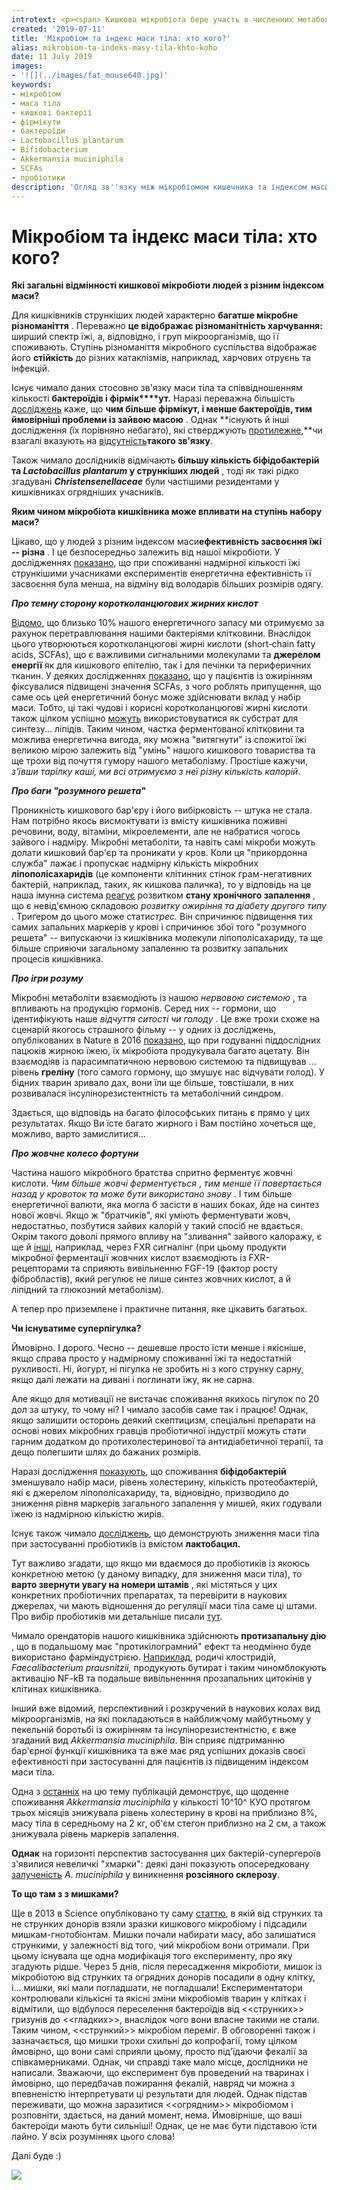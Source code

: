 ```yaml
---
introtext: <p><span> Кишкова мікробіота бере участь в численних метаболічних процесах, у тому числі й у тих, що пов’язані з набором чи зниженням маси тіла. Цікавенні експерименти по трансплантації мікробіоти в піддослідних тварин відверто говорять про справді значущу роль наших кишкових мікроорганізмів у цьому питанні. Наприклад, коли мишкам підсаджували мікроби від огрядніших людей, гризуни починали повнішати. На сьогодні також вже чимало відомо про відмінності мікробіоти людей з різним індексом маси тіла. Які можливості дають нам ці знання і на що можна розраховувати із їх допомогою?</span></p>
created: '2019-07-11'
title: 'Мікробіом та індекс маси тіла: хто кого?'
alias: mikrobiom-ta-indeks-masy-tila-khto-koho
date: 11 July 2019
images:
- '![](../images/fat_mouse640.jpg)'
keywords:
- мікробіом
- маса тіла
- кишкові бактерії
- фірмікути
- бактероїди
- Lactobacillus plantarum
- Bifidobacterium
- Akkermansia muciniphila
- SCFAs
- пробіотики
description: 'Огляд зв''язку між мікробіомом кишечника та індексом маси тіла: роль різноманіття, фірмікутів проти бактероїдів, вплив SCFA, пробіотиків та потенційних мікробних терапій на втративу чи набір маси.'
---
```


# Мікробіом та індекс маси тіла: хто кого?

**Які загальні відмінності кишкової мікробіоти людей з різним індексом маси?**

Для кишківників стрункіших людей характерно **багатше мікробне різноманіття** . Переважно **це відображає різноманітність харчування:** ширший спектр їжі, а, відповідно, і груп мікроорганізмів, що її споживають. Ступінь різноманіття мікробного суспільства відображає його **стійкість** до різних катаклізмів, наприклад, харчових отруєнь та інфекцій.

Існує чимало даних стосовно зв'язку маси тіла та співвідношенням кількості **бактероїдів і фірмік****ут.** Наразі переважна більшість [досліджень](https://nyaspubs.onlinelibrary.wiley.com/doi/full/10.1111/nyas.14107#nyas14107-bib-0044) каже, що **чим більше фірмікут, і менше бактероїдів, тим ймовірніші проблеми із зайвою масою** . Однак **існують й інші дослідження (їх порівняно небагато), які стверджують [протилежне](https://www.ncbi.nlm.nih.gov/pubmed/22191449?dopt=Abstract),**чи взагалі вказують на [відсутність](https://www.ncbi.nlm.nih.gov/pubmed/18779823?dopt=Abstract)**такого зв'язку**.

Також чимало дослідників відмічають **більшу кількість біфідобактерій та *Lactobacillus plantarum* у стрункіших людей** , тоді як такі рідко згадувані ***Christensenellaceae*** були частішими резидентами у кишківниках огрядніших учасників.

**Яким чином мікробіота кишківника може впливати на ступінь набору маси?**

Цікаво, що у людей з різним індексом маси**ефективність засвоєння їжі -- різна** . І це безпосередньо залежить від нашої мікробіоти. У дослідженнях [показано](https://www.ncbi.nlm.nih.gov/pubmed/21543530?dopt=Abstract), що при споживанні надмірної кількості їжі стрункішими учасниками експериментів енергетична ефективність її засвоєння була менша, на відміну від володарів більших розмірів одягу.

***Про темну сторону коротколанцюгових жирних кислот***

[Відомо](https://www.ncbi.nlm.nih.gov/pmc/articles/PMC4862197/), що близько 10% нашого енергетичного запасу ми отримуємо за рахунок перетравлювання нашими бактеріями клітковини. Внаслідок цього утворюються коротколанцюгові жирні кислоти (short‐chain fatty acids, SCFAs), що є важливими сигнальними молекулами та **джерелом енергії** як для кишкового епітелію, так і для печінки та периферичних тканин. У деяких дослідженнях [показано](https://www.ncbi.nlm.nih.gov/pubmed/17183312?dopt=Abstract), що у пацієнтів із ожирінням фіксувалися підвищені значення SCFAs, з чого роблять припущення, що саме ось цей енергетичний бонус може здійснювати вклад у набір маси. Тобто, ці такі чудові і корисні коротколанцюгові жирні кислоти також цілком успішно [можуть](https://www.ncbi.nlm.nih.gov/pmc/articles/PMC524219/) використовуватися як субстрат для синтезу... ліпідів. Таким чином, частка ферментованої клітковини та можлива енергетична вигода, яку можна "витягнути" із спожитої їжі великою мірою залежить від "умінь" нашого кишкового товариства та ще трохи від почуття гумору нашого метаболізму. Простіше кажучи, *з'ївши тарілку каші, ми всі отримуємо з неї різну кількість калорій*.

***Про баги "розумного решета"***

Проникність кишкового бар'єру і його вибірковість -- штука не стала. Нам потрібно якось висмоктувати із вмісту кишківника поживні речовини, воду, вітаміни, мікроелементи, але не набратися чогось зайвого і надміру. Мікробні метаболіти, та навіть самі мікроби можуть долати кишковий бар'єр та проникати у кров. Коли ця "прикордонна служба" лажає і пропускає надмірну кількість мікробних **ліпополісахаридів** (це компоненти клітинних стінок грам-негативних бактерій, наприклад, таких, як кишкова паличка), то у відповідь на це наша імунна система [реагує](https://www.ncbi.nlm.nih.gov/pubmed/23797689?dopt=Abstract) розвитком **стану хронічного запалення** , що є невід'ємною складовою *розвитку ожиріння та діабету другого типу* . Тригером до цього може стати*стрес.* Він спричинює підвищення тих самих запальних маркерів у крові і спричинює збої того "розумного решета" -- випускаючи із кишківника молекули ліпополісахариду, та ще більше сприяючи загальному запаленню та розвитку запальних процесів кишківника.

***Про ігри розуму***

Мікробні метаболіти взаємодіють із нашою *нервовою системою* , та впливають на продукцію гормонів. Серед них -- гормони, що ідентифікують наше *відчуття ситості чи голоду* . Це вже трохи схоже на сценарій якогось страшного фільму -- у одних із досліджень, опублікованих в Nature в 2016 [показано](https://www.ncbi.nlm.nih.gov/pmc/articles/PMC4922538/), що при годуванні піддослідних пацюків жирною їжею, їх мікробіота продукувала багато ацетату. Він взаємодіяв із парасимпатичною нервовою системою та підвищував ... рівень **греліну** (того самого гормону, що змушує нас відчувати голод). У бідних тварин зривало дах, вони їли ще більше, товстішали, в них розвивалася інсулінорезистентність та метаболічний синдром.

Здається, що відповідь на багато філософських питань є прямо у цих результатах. Якщо Ви їсте багато жирного і Вам постійно хочеться ще, можливо, варто замислитися...

***Про жовчне колесо фортуни***

Частина нашого мікробного братства спритно ферментує жовчні кислоти. *Чим більше жовчі ферментується* , *тим менше її повертається назад у кровоток та може бути використано знову* . І тим більше енергетичної валюти, яка могла б засісти в наших боках, йде на синтез нової жовчі. Якщо ж "братчиків", які уміють ферментувати жовч, недостатньо, позбутися зайвих калорій у такий спосіб не вдається. Окрім такого доволі прямого впливу на "зливання" зайвого калоражу, є ще й [інші](https://nyaspubs.onlinelibrary.wiley.com/doi/full/10.1111/nyas.14107), наприклад, через FXR сигналінг (при цьому продукти мікробної ферментації жовчних кислот взаємодіють із FXR-рецепторами та сприяють вивільненню FGF-19 (фактор росту фібробластів), який регулює не лише синтез жовчних кислот, а й ліпідний та глюкозний метаболізм).

А тепер про приземлене і практичне питання, яке цікавить багатьох.

**Чи існуватиме суперпігулка?**

Ймовірно. І дорого. Чесно -- дешевше просто їсти менше і якісніше, якщо справа просто у надмірному споживанні їжі та недостатній рухливості. Ні, йогурт, ні пігулка не зробить ні з кого струнку сарну, якщо далі лежати на дивані і поглинати їжу, як не сарна.

Але якщо для мотивації не вистачає споживання якихось пігулок по 20 дол за штуку, то чому ні? І чимало засобів саме так і працює! Однак, якщо залишити осторонь деякий скептицизм, спеціальні препарати на основі нових мікробних гравців пробіотичної індустрії можуть стати гарним додатком до протихолестеринової та антидіабетичної терапії, та дещо полегшити шлях до бажаних розмірів.

Наразі дослідження [показують](https://www.ncbi.nlm.nih.gov/pubmed/26161548?dopt=Abstract), що споживання **біфідобактерій** зменшувало набір маси, рівень холестерину, кількість протеобактерій, які є джерелом ліпополісахариду, та, відновідно, призводило до зниження рівня маркерів загального запалення у мишей, яких годували їжею із надмірною кількістю жирів.

Існує також чимало [досліджень](https://www.ncbi.nlm.nih.gov/pubmed/22634320?dopt=Abstract), що демонструють зниження маси тіла при застосуванні пробіотиків із вмістом **лактобацил.**

Тут важливо згадати, що якщо ми вдаємося до пробіотиків із якоюсь конкретною метою (у даному випадку, для зниження маси тіла), то **варто звернути увагу на номери штамів** , які містяться у цих конкретних пробіотичних препаратах, та перевірити в наукових джерелах, чи мають відношення до регуляції маси тіла саме ці штами. Про вибір пробіотиків ми детальніше писали [тут](chy-efektyvni-probiotychni-preparaty.html).

Чимало орендаторів нашого кишківника здійснюють **протизапальну дію** , що в подальшому має "протикілограмний" ефект та неодмінно буде використано фарміндустрією. [Наприклад](https://www.ncbi.nlm.nih.gov/pubmed/18936492?dopt=Abstract), родичі клостридій, *Faecalibacterium prausnitzii,* продукують бутират і таким чиномблокують активацію NF-kB та подальше вивільненння прозапальних цитокінів у клітинах кишківника.

Інший вже відомий, перспективний і розкручений в наукових колах вид мікроорганізмів, на які покладаються в найближчому майбутньому у пекельній боротьбі із ожирінням та інсулінорезистентністю, є вже згаданий вид *Akkermansia muciniphila*. Він сприяє підтриманню бар'єрної функції кишківника та вже має ряд успішних доказів своєї ефективності при застосуванні для пацієнтів із підвищеним індексом маси тіла.

Одна з [останніх](https://www.nature.com/articles/s41591-019-0495-2) на цю тему публікацій демонструє, що щоденне споживання *Akkermansia muciniphila* у кількості 10^10^ КУО протягом трьох місяців знижувала рівень холестерину в крові на приблизно 8%, масу тіла в середньому на 2 кг, об'єм стегон приблизно на 2 см, а також знижувала рівень маркерів запалення.

**Однак** на горизонті перспектив застосування цих бактерій-супергероїв з'явилися невеличкі "хмарки": деякі дані показують опосередковану [залученість](https://www.ncbi.nlm.nih.gov/pubmed/30417113) *A. muciniphila* у виникнення **розсіяного склерозу**.

**То що там з з мишками?**

Ще в 2013 в Science опубліковано ту саму [статтю](https://www.ncbi.nlm.nih.gov/pmc/articles/PMC3829625/), в якій від струнких та не струнких донорів взяли зразки кишкового мікробіому і підсадили мишкам-гнотобіонтам. Мишки почали набирати масу, або залишатися стрункими, у залежності від того, чий мікробіом вони отримали. При цьому існувала ще одна модифікація того експерименту, про яку згадують рідше. Через 5 днів, після пересадження мікробіоти, мишок із мікробіотою від струнких та огрядних донорів посадили в одну клітку, і... мишки, які мали погладшати, не погладшали! Експериментатори контролювали кількісні та якісні зміни мікробіомів тварин у клітках і відмітили, що відбулося переселення бактероїдів від \<\<струнких\>\> гризунів до \<\<гладких\>\>, внаслідок чого вони власне такими не стали. Таким чином, \<\<стрункий\>\> мікробіом переміг. В обговоренні також і зазначається, що мишки трохи схильні до копрофагії, тому цілком ймовірно, що вони самі сприяли цьому, просто під'їдаючи фекалії за співкамерниками. Однак, чи справді таке мало місце, дослідники не написали. Зважаючи, що експеримент був проведений на тваринах і ймовірно, що передбачав пожирання фекалій, навряд чи можна з впевненістю інтерпретувати ці результати для людей. Однак підстав переживати, що можна заразитися \<\<огрядним\>\> мікробіомом і розповніти, здається, на даний момент, нема. Ймовірніше, що ваші бактероїди мають бути сильніші! Однак, це не має бути підставою їсти лайно. У всіх розуміннях цього слова!

Далі буде :)

![](../images/fat_mouse640.jpg)

